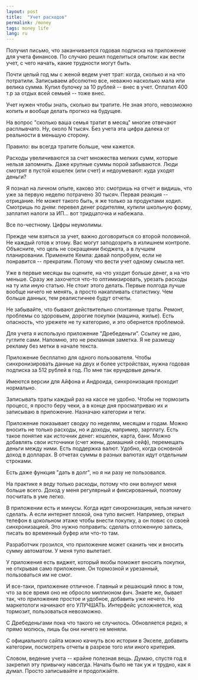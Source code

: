 ```yaml
---
layout: post
title:  "Учет расходов"
permalink: /money
tags: money life
lang: ru
---
```


Получил письмо, что заканчивается годовая подписка на приложение для учета
финансов. По случаю решил поделиться опытом: как вести учет, с чего начать,
какие трудности могут быть.

Почти целый год мы с женой ведем учет трат: когда, сколько и на что
потратили. Записываем абсолютно все, неважно насколько мала или велика
сумма. Купил булочку за 10 рублей -- внес в учет. Оплатил 400 т.р за отдых всей
семьей -- тоже внес.

Учет нужен чтобы знать, сколько вы тратите. Не зная этого, невозможно копить и
вообще делать прогноз на будущее.

На вопрос "сколько ваша семья тратит в месяц" многие отвечают расплывчато. Ну,
около N тысяч. Без учета эта цифра далека от реальности в меньшую сторону.

Правило: вы всегда тратите больше, чем кажется.

Расходы увеличиваются за счет множества мелких сумм, которые нельзя
запомнить. Даже крупные суммы порой забываются. Люди смотрят в пустой кошелек
(или счет) и недоумевают: куда уходят деньги?

Я познал на личном опыте, каково это: смотришь на отчет и видишь, что уже за
первую неделю потрачено 30 тысяч. Первая реакция -- отрицание. Не может такого
быть, я же только за продуктами ходил. Смотришь по дням: перевел денег
родителям, купили школьную форму, заплатил налоги за ИП... вот тридцаточка и
набежала.

Все по-честному. Цифры неумолимы.

Прежде чем взяться за учет, важно договориться со второй половиной. Не каждый
готов к этому. Вас могут заподозрить в излишнем контроле. Объясните, что цель не
сокращении бюджета, а в лучшем планировании. Примените Кемпа: давай попробуем,
если не понравится -- прекратим. Потому что вести учет одному смысла нет.

Уже в первые месяцы вы оцените, на что уходит больше денег, а на что
меньше. Сразу же захочется что-то оптимизировать, урезать расходы на ту или иную
статью. Не стоит этого делать. Первые полгода лучше вообще ничего не менять, а
просто накапливать статистику. Чем больше данных, тем реалистичнее будут отчеты.

Не забывайте, что бывают действительно спонтанные траты. Ремонт, проблемы со
здоровьем, дорогие покупки (машина, жилье). Есть опасность, что урежете не ту
категорию, и это обернется проблемой.

Для учета я использую приложение "Дребеденьги". Ссылку не даю, гуглите
сами. Напомню, это не рекламная заметка. Я не размещу рекламу без метки в начале
текста.

Приложение бесплатно для одного пользователя. Чтобы синхронизировать данные на
двух и более устройствах, нужна годовая подписка за 512 рублей в год. По мне так
ерундовые деньги.

Имеются версии для Айфона и Андроида, синхронизация проходит нормально.

Записывать траты каждый раз на кассе не удобно. Чтобы не тормозить процесс, я
просто беру чеки, а в конце дня просматриваю их и записываю в
приложение. Назначаю категории и теги.

Приложение показывает сводку по неделям, месяцам и годам. Можно вносить не
только расходы, но и доходы, например, зарплату. Есть такое понятие как источник
денег: кошелек, карта, банк. Можно добавлять свои источники (счет жены, домашний
сейф), перемещать деньги между ними. Есть поддержка валют. Удобно, когда
основной доход в долларах. В отчетах суммы в разных валютах идут отдельным
строками.

Есть даже функция "дать в долг", но я ни разу не пользовался.

На практике я веду только расходы, потому что они волнуют меня больше
всего. Доход у меня регулярный и фиксированный, поэтому посчитать в уме легко.

В приложении есть и минусы. Когда идет синхронизация, нельзя ничего сделать. А
если интернет плохой, она тупо виснет. Например, открыл телефон в цокольном
этаже чтобы внести покупку, а он повис со своей синхронизацией. Это нужно
поправить: сделать отложенную запись, писать во временный буфер или что-то там.

Разработчик грозился, что приложение может сканить чек и вносить сумму
автоматом. У меня тупо вылетает.

У приложения есть виджет, который якобы поможет вносить покупки, не открывая
само приложение. Он тормозной и урезанный, пользоваться им не смог.

И все-таки, приложение отличное. Главный и решающий плюс в том, что за все время
оно не обросло миллионом фич. Знаете же, бывает так, что приложение простое и
удобное, добавить уже нечего. Но маркетологи начинают его УЛУЧШАТЬ. Интерфейс
усложняется, код тормозит, пользоваться невозможно.

С Дребеденьгами пока что такого не случилось. Обновляется редко, я прямо молюсь,
лишь бы они ничего не меняли.

С официального сайта можно качнуть всю истории в Экселе, добавить категории,
посмотреть отчеты в разрезе того или иного критерия.

Словом, ведение учета -- крайне полезная вещь. Думаю, спустя год я закрепил эту
привычку навсегда. Начать было не так уж и трудно, как я думал. Просто
записывайте и продолжайте.
